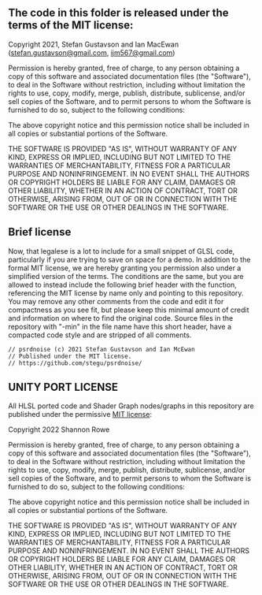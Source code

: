## The code in this folder is released under the terms of the MIT license:

Copyright 2021, Stefan Gustavson and Ian MacEwan
(stefan.gustavson@gmail.com, ijm567@gmail.com)

Permission is hereby granted, free of charge, to any person obtaining a
copy of this software and associated documentation files (the "Software"),
to deal in the Software without restriction, including without limitation
the rights to use, copy, modify, merge, publish, distribute, sublicense,
and/or sell copies of the Software, and to permit persons to whom the
Software is furnished to do so, subject to the following conditions:

The above copyright notice and this permission notice shall be included
in all copies or substantial portions of the Software.

THE SOFTWARE IS PROVIDED "AS IS", WITHOUT WARRANTY OF ANY KIND, EXPRESS
OR IMPLIED, INCLUDING BUT NOT LIMITED TO THE WARRANTIES OF MERCHANTABILITY,
FITNESS FOR A PARTICULAR PURPOSE AND NONINFRINGEMENT. IN NO EVENT SHALL
THE AUTHORS OR COPYRIGHT HOLDERS BE LIABLE FOR ANY CLAIM, DAMAGES OR OTHER
LIABILITY, WHETHER IN AN ACTION OF CONTRACT, TORT OR OTHERWISE, ARISING
FROM, OUT OF OR IN CONNECTION WITH THE SOFTWARE OR THE USE OR OTHER
DEALINGS IN THE SOFTWARE.

## Brief license

Now, that legalese is a lot to include for a small snippet of GLSL code,
particularly if you are trying to save on space for a demo. In addition
to the formal MIT license, we are hereby granting you permission also
under a simplified version of the terms. The conditions are the same,
but you are allowed to instead include the following brief header with the
function, referencing the MIT license by name only and pointing to this
repository. You may remove any other comments from the code and edit it
for compactness as you see fit, but please keep this minimal amount of
credit and information on where to find the original code. Source files
in the repository with "-min" in the file name have this short header,
have a compacted code style and are stripped of all comments.

```
// psrdnoise (c) 2021 Stefan Gustavson and Ian McEwan
// Published under the MIT license.
// https://github.com/stegu/psrdnoise/
```
## UNITY PORT LICENSE

All HLSL ported code and Shader Graph nodes/graphs in this repository are published under the permissive
[MIT license](https://opensource.org/licenses/MIT):

Copyright 2022 Shannon Rowe

Permission is hereby granted, free of charge, to any person obtaining a copy of this software and associated documentation files (the "Software"), to deal in the Software without restriction, including without limitation the rights to use, copy, modify, merge, publish, distribute, sublicense, and/or sell copies of the Software, and to permit persons to whom the Software is furnished to do so, subject to the following conditions:

The above copyright notice and this permission notice shall be included in all copies or substantial portions of the Software.

THE SOFTWARE IS PROVIDED "AS IS", WITHOUT WARRANTY OF ANY KIND, EXPRESS OR IMPLIED, INCLUDING BUT NOT LIMITED TO THE WARRANTIES OF MERCHANTABILITY, FITNESS FOR A PARTICULAR PURPOSE AND NONINFRINGEMENT. IN NO EVENT SHALL THE AUTHORS OR COPYRIGHT HOLDERS BE LIABLE FOR ANY CLAIM, DAMAGES OR OTHER LIABILITY, WHETHER IN AN ACTION OF CONTRACT, TORT OR OTHERWISE, ARISING FROM, OUT OF OR IN CONNECTION WITH THE SOFTWARE OR THE USE OR OTHER DEALINGS IN THE SOFTWARE.
